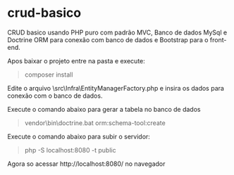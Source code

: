 # crud-basico
 CRUD basico usando PHP puro com padrão MVC, Banco de dados MySql e Doctrine ORM para conexão com banco de dados e Bootstrap para o front-end.

Apos baixar o projeto entre na pasta e execute: 
>composer install

Edite o arquivo \src\Infra\EntityManagerFactory.php e insira os dados para conexão com o banco de dados.

Execute o comando abaixo para gerar a tabela no banco de dados
>vendor\bin\doctrine.bat orm:schema-tool:create

Execute o comando abaixo para subir o servidor:
>php -S localhost:8080 -t public

Agora so acessar http://localhost:8080/ no navegador
